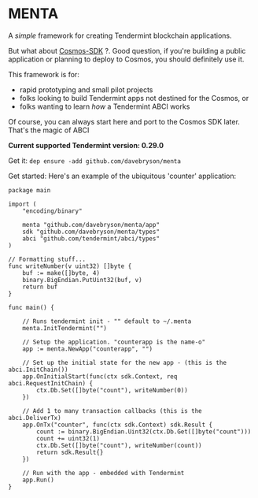 # MENTA
A *simple* framework for creating Tendermint blockchain applications.  

But what about [Cosmos-SDK](https://github.com/cosmos/cosmos-sdk) ?.  Good question, if you're building a public application or planning to deploy to Cosmos, you should definitely use it.  

This framework is for:
* rapid prototyping and small pilot projects  
* folks looking to build Tendermint apps not destined for the Cosmos, or 
* folks wanting to learn *how* a Tendermint ABCI works

Of course, you can always start here and port to the Cosmos SDK later. That's the magic of ABCI

**Current supported Tendermint version: 0.29.0**

Get it: `dep ensure -add github.com/davebryson/menta`

Get started:
Here's an example of the ubiquitous 'counter' application:
```golang
package main

import (
	"encoding/binary"

	menta "github.com/davebryson/menta/app"
	sdk "github.com/davebryson/menta/types"
	abci "github.com/tendermint/abci/types"
)

// Formatting stuff...
func writeNumber(v uint32) []byte {
	buf := make([]byte, 4)
	binary.BigEndian.PutUint32(buf, v)
	return buf
}

func main() {

	// Runs tendermint init - "" default to ~/.menta
	menta.InitTendermint("")

	// Setup the application. "counterapp is the name-o"
	app := menta.NewApp("counterapp", "")

	// Set up the initial state for the new app - (this is the abci.InitChain())
	app.OnInitialStart(func(ctx sdk.Context, req abci.RequestInitChain) {
		ctx.Db.Set([]byte("count"), writeNumber(0))
	})

	// Add 1 to many transaction callbacks (this is the abci.DeliverTx)
	app.OnTx("counter", func(ctx sdk.Context) sdk.Result {
		count := binary.BigEndian.Uint32(ctx.Db.Get([]byte("count")))
		count += uint32(1)
		ctx.Db.Set([]byte("count"), writeNumber(count))
		return sdk.Result{}
	})

	// Run with the app - embedded with Tendermint
	app.Run()
}
```
